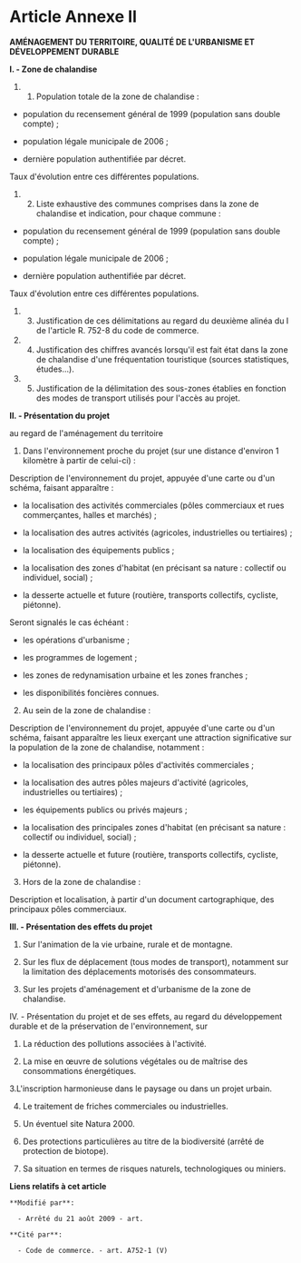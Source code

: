 # Article Annexe II

**AMÉNAGEMENT DU TERRITOIRE, QUALITÉ DE L'URBANISME ET DÉVELOPPEMENT DURABLE**

**I. - Zone de chalandise**

1. 1. Population totale de la zone de chalandise : 

- population du recensement général de 1999 (population sans double compte) ; 

- population légale municipale de 2006 ; 

- dernière population authentifiée par décret. 

Taux d'évolution entre ces différentes populations. 

1. 2. Liste exhaustive des communes comprises dans la zone de chalandise et indication, pour chaque commune : 

- population du recensement général de 1999 (population sans double compte) ; 

- population légale municipale de 2006 ; 

- dernière population authentifiée par décret. 

Taux d'évolution entre ces différentes populations. 

1. 3. Justification de ces délimitations au regard du deuxième alinéa du I de l'article R. 752-8 du code de commerce. 

1. 4. Justification des chiffres avancés lorsqu'il est fait état dans la zone de chalandise d'une fréquentation touristique
(sources statistiques, études...). 

1. 5. Justification de la délimitation des sous-zones établies en fonction des modes de transport utilisés pour l'accès au
projet. 

**II. - Présentation du projet**

au regard de l'aménagement du territoire 

1. Dans l'environnement proche du projet (sur une distance d'environ 1 kilomètre à partir de celui-ci) : 

Description de l'environnement du projet, appuyée d'une carte ou d'un schéma, faisant apparaître : 

- la localisation des activités commerciales (pôles commerciaux et rues commerçantes, halles et marchés) ; 

- la localisation des autres activités (agricoles, industrielles ou tertiaires) ; 

- la localisation des équipements publics ; 

- la localisation des zones d'habitat (en précisant sa nature : collectif ou individuel, social) ; 

- la desserte actuelle et future (routière, transports collectifs, cycliste, piétonne). 

Seront signalés le cas échéant : 

- les opérations d'urbanisme ; 

- les programmes de logement ; 

- les zones de redynamisation urbaine et les zones franches ; 

- les disponibilités foncières connues. 

2. Au sein de la zone de chalandise : 

Description de l'environnement du projet, appuyée d'une carte ou d'un schéma, faisant apparaître les lieux exerçant une
attraction significative sur la population de la zone de chalandise, notamment : 

- la localisation des principaux pôles d'activités commerciales ; 

- la localisation des autres pôles majeurs d'activité (agricoles, industrielles ou tertiaires) ; 

- les équipements publics ou privés majeurs ; 

- la localisation des principales zones d'habitat (en précisant sa nature : collectif ou individuel, social) ; 

- la desserte actuelle et future (routière, transports collectifs, cycliste, piétonne). 

3. Hors de la zone de chalandise : 

Description et localisation, à partir d'un document cartographique, des principaux pôles commerciaux. 

**III. - Présentation des effets du projet**

1. Sur l'animation de la vie urbaine, rurale et de montagne. 

2. Sur les flux de déplacement (tous modes de transport), notamment sur la limitation des déplacements motorisés des
consommateurs. 

3. Sur les projets d'aménagement et d'urbanisme de la zone de chalandise. 

IV. - Présentation du projet et de ses effets, au regard du développement durable et de la préservation de l'environnement,
sur 

1. La réduction des pollutions associées à l'activité. 

2. La mise en œuvre de solutions végétales ou de maîtrise des consommations énergétiques. 

3.L'inscription harmonieuse dans le paysage ou dans un projet urbain. 

4. Le traitement de friches commerciales ou industrielles. 

5. Un éventuel site Natura 2000. 

6. Des protections particulières au titre de la biodiversité (arrêté de protection de biotope). 

7. Sa situation en termes de risques naturels, technologiques ou miniers.

**Liens relatifs à cet article**

	**Modifié par**:

	  - Arrêté du 21 août 2009 - art.

	**Cité par**:

	  - Code de commerce. - art. A752-1 (V)

